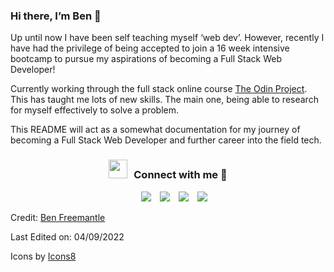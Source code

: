### Hi there, I’m Ben 👋

Up until now I have been self teaching myself ‘web dev’. However, recently I have had the privilege of being accepted to join a 16 week intensive bootcamp to pursue my aspirations of becoming a Full Stack Web Developer!

Currently working through the full stack online course [The Odin Project](https://www.theodinproject.com/). This has taught me lots of new skills. The main one, being able to research for myself effectively to solve a problem.

This README will act as a somewhat documentation for my journey of becoming a Full Stack Web Developer and further career into the field tech.

<h3 align="center" > <img src="https://media.giphy.com/media/iY8CRBdQXODJSCERIr/giphy.gif" width="30" height="30" style="margin-right: 10px;">Connect with me 🤝 </h3>

<p align="center">
 <div align="center" class="icons-social" style="margin-left: 10px;">
    <a style="margin-left: 10px;"  target="_blank" href="https://www.linkedin.com/in/ben-freemantle/">
			<img src="https://img.icons8.com/dusk/64/000000/linkedin--v1.png"></a>
        <a style="margin-left: 10px;" target="_blank" href="https://github.com/bennyfreemantle">
		<img src="https://img.icons8.com/dusk/64/000000/github.png"></a>
	   <a style="margin-left: 10px;" target="_blank" href="https://dev.to/benfreemantle">
		<img src="https://img.icons8.com/windows/64/000000/dev.png"></a>
		<a style="margin-left: 10px;" target="_blank" href="https://twitter.com/bennyfreemantle">
			<img src="https://img.icons8.com/dusk/64/000000/twitter-squared--v1.png" ></a>
      </div>
</p>

Credit: [Ben Freemantle](https://github.com/bennyfreemantle)

Last Edited on: 04/09/2022

Icons by <a target="_blank" href="https://icons8.com">Icons8</a>

<!--
**bennyfreemantle/bennyfreemantle** is a ✨ _special_ ✨ repository because its `README.md` (this file) appears on your GitHub profile.

Here are some ideas to get you started:

- 🔭 I’m currently working on ...
- 🌱 I’m currently learning ...
- 👯 I’m looking to collaborate on ...
- 🤔 I’m looking for help with ...
- 💬 Ask me about ...
- 📫 How to reach me: ...
- 😄 Pronouns: ...
- ⚡ Fun fact: ...
-->
